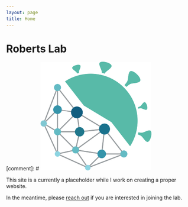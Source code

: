 ```yaml
---
layout: page
title: Home
---
```



<div class="pure-u-1-1 copy landing" markdown="1">

# Roberts Lab

[comment]: # ![logo](resources/logo2.png)

This site is a currently a placeholder while I work on creating a proper website.  
 

In the meantime, please [reach out](mailto:robertm2@email.sc.edu) if you are interested in joining the lab.



